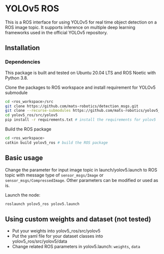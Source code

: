 # YOLOv5 ROS
This is a ROS interface for using YOLOv5 for real time object detection on a ROS image topic. It supports inference on multiple deep learning frameworks used in the official YOLOv5 repository.

## Installation

### Dependencies
This package is built and tested on Ubuntu 20.04 LTS and ROS Noetic with Python 3.8.

Clone the packages to ROS workspace and install requirement for YOLOv5 submodule
```bash
cd <ros_workspace>/src
git clone https://github.com/mats-robotics/detection_msgs.git
git clone --recurse-submodules https://github.com/mats-robotics/yolov5_ros.git 
cd yolov5_ros/src/yolov5
pip install -r requirements.txt # install the requirements for yolov5
```
Build the ROS package
```bash
cd <ros_workspace>
catkin build yolov5_ros # build the ROS package
```
## Basic usage
Change the parameter for input image topic in launch/yolov5.launch to ROS topic with message type of `sensor_msgs/Image` or `sensor_msgs/CompressedImage`. Other parameters can be modified or used as is.

Launch the node:
```bash
roslaunch yolov5_ros yolov5.launch
```

## Using custom weights and dataset (not tested)
* Put your weights into yolov5_ros/src/yolov5
* Put the yaml file for your dataset classes into yolov5_ros/src/yolov5/data
* Change related ROS parameters in yolov5.launch: `weights`,  `data`
